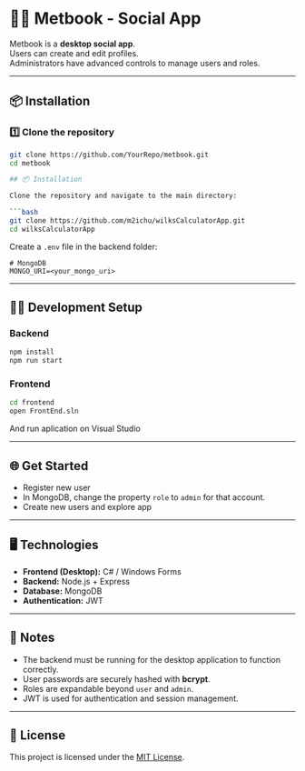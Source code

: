 # 🏋️‍♂️ Metbook - Social App

Metbook is a **desktop social app**.  
Users can create and edit profiles.  
Administrators have advanced controls to manage users and roles.

---

## 📦 Installation

### 1️⃣ Clone the repository

```bash
git clone https://github.com/YourRepo/metbook.git
cd metbook

## 📦 Installation

Clone the repository and navigate to the main directory:

```bash
git clone https://github.com/m2ichu/wilksCalculatorApp.git
cd wilksCalculatorApp
```

Create a `.env` file in the backend folder:

```env
# MongoDB
MONGO_URI=<your_mongo_uri>

```

---

## 🧑‍💻 Development Setup

### Backend

```bash
npm install
npm run start
```

### Frontend

```bash
cd frontend
open FrontEnd.sln
```

And run aplication on Visual Studio

---

## 🌐 Get Started

* Register new user
* In MongoDB, change the property `role` to `admin` for that account.
* Create new users and explore app 

---

## 🖥️ Technologies

- **Frontend (Desktop):** C# / Windows Forms
- **Backend:** Node.js + Express  
- **Database:** MongoDB  
- **Authentication:** JWT  
 
---

## 📌 Notes

- The backend must be running for the desktop application to function correctly.
- User passwords are securely hashed with **bcrypt**.
- Roles are expandable beyond `user` and `admin`.
- JWT is used for authentication and session management.

---

## 📄 License

This project is licensed under the [MIT License](https://choosealicense.com/licenses/mit/).

